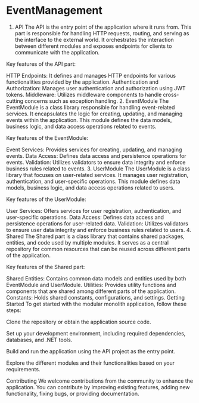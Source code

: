 # EventManagement
1. API
The API is the entry point of the application where it runs from. This part is responsible for handling HTTP requests, routing, and serving as the interface to the external world. It orchestrates the interaction between different modules and exposes endpoints for clients to communicate with the application.

Key features of the API part:

HTTP Endpoints: It defines and manages HTTP endpoints for various functionalities provided by the application.
Authentication and Authorization: Manages user authentication and authorization using JWT tokens.
Middleware: Utilizes middleware components to handle cross-cutting concerns such as exception handling.
2. EventModule
The EventModule is a class library responsible for handling event-related services. It encapsulates the logic for creating, updating, and managing events within the application. This module defines the data models, business logic, and data access operations related to events.

Key features of the EventModule:

Event Services: Provides services for creating, updating, and managing events.
Data Access: Defines data access and persistence operations for events.
Validation: Utilizes validators to ensure data integrity and enforce business rules related to events.
3. UserModule
The UserModule is a class library that focuses on user-related services. It manages user registration, authentication, and user-specific operations. This module defines data models, business logic, and data access operations related to users.

Key features of the UserModule:

User Services: Offers services for user registration, authentication, and user-specific operations.
Data Access: Defines data access and persistence operations for user-related data.
Validation: Utilizes validators to ensure user data integrity and enforce business rules related to users.
4. Shared
The Shared part is a class library that contains shared packages, entities, and code used by multiple modules. It serves as a central repository for common resources that can be reused across different parts of the application.

Key features of the Shared part:

Shared Entities: Contains common data models and entities used by both EventModule and UserModule.
Utilities: Provides utility functions and components that are shared among different parts of the application.
Constants: Holds shared constants, configurations, and settings.
Getting Started
To get started with the modular monolith application, follow these steps:

Clone the repository or obtain the application source code.

Set up your development environment, including required dependencies, databases, and .NET tools.

Build and run the application using the API project as the entry point.

Explore the different modules and their functionalities based on your requirements.

Contributing
We welcome contributions from the community to enhance the application. You can contribute by improving existing features, adding new functionality, fixing bugs, or providing documentation.

